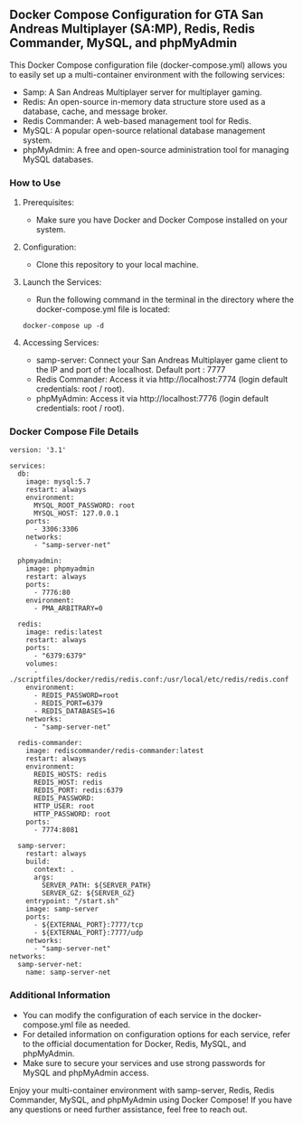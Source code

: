 ## Docker Compose Configuration for  GTA San Andreas Multiplayer (SA:MP), Redis, Redis Commander, MySQL, and phpMyAdmin

This Docker Compose configuration file (docker-compose.yml) allows you to easily set up a multi-container environment with the following services:

- Samp: A San Andreas Multiplayer server for multiplayer gaming.
- Redis: An open-source in-memory data structure store used as a database, cache, and message broker.
- Redis Commander: A web-based management tool for Redis.
- MySQL: A popular open-source relational database management system.
- phpMyAdmin: A free and open-source administration tool for managing MySQL databases.

### How to Use

1. Prerequisites:
   - Make sure you have Docker and Docker Compose installed on your system.

2. Configuration:
   - Clone this repository to your local machine.

3. Launch the Services:
   - Run the following command in the terminal in the directory where the docker-compose.yml file is located: 
    ```
    docker-compose up -d
    ```
     

4. Accessing Services:
   - samp-server: Connect your San Andreas Multiplayer game client to the IP and port of the localhost. Default port : 7777
   - Redis Commander: Access it via http://localhost:7774 (login default credentials: root / root).
   - phpMyAdmin: Access it via http://localhost:7776 (login default credentials: root / root).
   
### Docker Compose File Details

```
version: '3.1'

services:
  db:
    image: mysql:5.7
    restart: always
    environment:
      MYSQL_ROOT_PASSWORD: root
      MYSQL_HOST: 127.0.0.1
    ports:
      - 3306:3306
    networks:
      - "samp-server-net"

  phpmyadmin:
    image: phpmyadmin
    restart: always
    ports:
      - 7776:80
    environment:
      - PMA_ARBITRARY=0

  redis:
    image: redis:latest
    restart: always
    ports:
      - "6379:6379"
    volumes:
      - ./scriptfiles/docker/redis/redis.conf:/usr/local/etc/redis/redis.conf
    environment:
      - REDIS_PASSWORD=root
      - REDIS_PORT=6379
      - REDIS_DATABASES=16
    networks:
      - "samp-server-net"

  redis-commander:
    image: rediscommander/redis-commander:latest
    restart: always
    environment:
      REDIS_HOSTS: redis
      REDIS_HOST: redis
      REDIS_PORT: redis:6379
      REDIS_PASSWORD: 
      HTTP_USER: root
      HTTP_PASSWORD: root
    ports:
      - 7774:8081

  samp-server:
    restart: always
    build:
      context: .
      args:
        SERVER_PATH: ${SERVER_PATH}
        SERVER_GZ: ${SERVER_GZ}
    entrypoint: "/start.sh"
    image: samp-server
    ports:
      - ${EXTERNAL_PORT}:7777/tcp
      - ${EXTERNAL_PORT}:7777/udp
    networks:
      - "samp-server-net"
networks:
  samp-server-net:
    name: samp-server-net
```

### Additional Information

- You can modify the configuration of each service in the docker-compose.yml file as needed.
- For detailed information on configuration options for each service, refer to the official documentation for Docker, Redis, MySQL, and phpMyAdmin.
- Make sure to secure your services and use strong passwords for MySQL and phpMyAdmin access.

Enjoy your multi-container environment with samp-server, Redis, Redis Commander, MySQL, and phpMyAdmin using Docker Compose! If you have any questions or need further assistance, feel free to reach out.